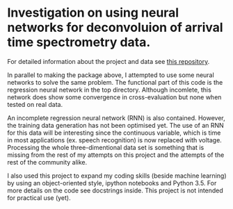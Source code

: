# Investigation on using neural networks for deconvoluion of arrival time spectrometry data.

For detailed information about the project and data see [this repository](https://github.com/simoskalfas/CIVU). 


In parallel to making the package above, I attempted to use some neural networks to solve the same problem. The functional part of this code is the regression neural network in the top directory. Although incomlete, this network does show some convergence in cross-evaluation but none when tested on real data.


An incomplete regression neural network (RNN) is also contained. However, the training data generation has not been optimised yet. The use of an RNN for this data will be interesting since the continuous variable, which is time in most applications (ex. speech recognition) is now replaced with voltage. Processing the whole three-dimentional data set is something that is missing from the rest of my attempts on this project and the attempts of the rest of the community alike.


I also used this project to expand my coding skills (beside machine learning) by using an object-oriented style, ipython notebooks and Python 3.5.
For more details on the code see docstrings inside. This project is not intended for practical use (yet).